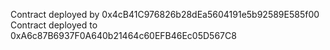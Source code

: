 Contract deployed by 0x4cB41C976826b28dEa5604191e5b92589E585f00
Contract deployed to 0xA6c87B6937F0A640b21464c60EFB46Ec05D567C8